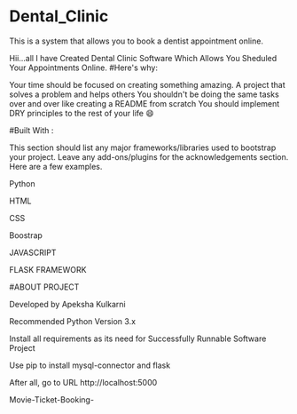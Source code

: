 # Dental_Clinic
This is a system that allows you to book a dentist appointment online.

Hii...all I have Created Dental Clinic Software Which Allows You Sheduled Your Appointments Online. 
#Here's why:

Your time should be focused on creating something amazing. A project that solves a problem and helps others You shouldn't be doing the same tasks over and over like creating a README from scratch You should implement DRY principles to the rest of your life 😄

#Built With :

This section should list any major frameworks/libraries used to bootstrap your project. Leave any add-ons/plugins for the acknowledgements section. Here are a few examples.

Python

HTML

CSS

Boostrap

JAVASCRIPT

FLASK FRAMEWORK

#ABOUT PROJECT

Developed by Apeksha Kulkarni

Recommended Python Version 3.x

Install all requirements as its need for Successfully Runnable Software Project

Use pip to install mysql-connector and flask

After all, go to URL http://localhost:5000

Movie-Ticket-Booking-
